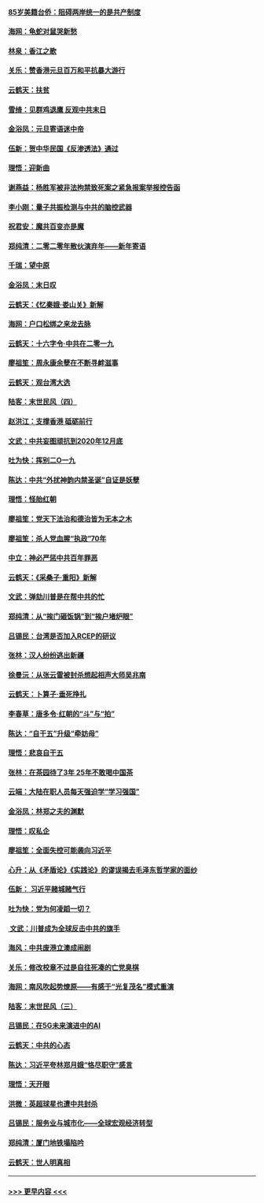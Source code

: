 #### [85岁美籍台侨：阻碍两岸统一的是共产制度](../pages/nsc993/n11765043.md?t=01040455) 
#### [海网：龟蛇对鼠哭新愁](../pages/nsc993/n11764895.md?t=01040455) 
#### [林泉：香江之歌](../pages/nsc993/n11764415.md?t=01040455) 
#### [关乐：赞香港元旦百万和平抗暴大游行](../pages/nsc993/n11764382.md?t=01040455) 
#### [云鹤天：扶贫](../pages/nsc993/n11764245.md?t=01040455) 
#### [雪绮：见群鸡退鹰  反观中共末日](../pages/nsc993/n11762112.md?t=01040455) 
#### [金浴凤：元旦寄语迷中帝](../pages/nsc993/n11761788.md?t=01040455) 
#### [伍新：贺中华民国《反渗透法》通过](../pages/nsc993/n11761994.md?t=01040455) 
#### [理悟：迎新曲](../pages/nsc993/n11761152.md?t=01040455) 
#### [谢燕益：杨胜军被非法拘禁致死案之紧急报案举报控告函](../pages/nsc993/n11756134.md?t=01040455) 
#### [李小刚：量子共振检测与中共的脑控武器](../pages/nsc993/n11754518.md?t=01040455) 
#### [祝君安：魔共百变亦是魔](../pages/nsc993/n11754469.md?t=01040455) 
#### [郑纯清：二零二零年散伙演弃年——新年寄语](../pages/nsc993/n11754195.md?t=01040455) 
#### [千瑞：望中原](../pages/nsc993/n11754159.md?t=01040455) 
#### [金浴凤：末日叹](../pages/nsc993/n11752359.md?t=01040455) 
#### [云鹤天：《忆秦娥‧娄山关》新解](../pages/nsc993/n11752348.md?t=01040455) 
#### [海网：户口松绑之来龙去脉](../pages/nsc993/n11752328.md?t=01040455) 
#### [云鹤天：十六字令‧中共在二零一九](../pages/nsc993/n11752305.md?t=01040455) 
#### [廖祖笙：周永康余孽在不断寻衅滋事](../pages/nsc993/n11751013.md?t=01040455) 
#### [云鹤天：观台湾大选](../pages/nsc993/n11751007.md?t=01040455) 
#### [陆客：末世民风（四）](../pages/nsc993/n11749203.md?t=01040455) 
#### [赵洪江：支撑香港 砥砺前行](../pages/nsc993/n11748482.md?t=01040455) 
#### [文武：中共妄图顽抗到2020年12月底](../pages/nsc993/n11748446.md?t=01040455) 
#### [吐为快：挥别二O一九](../pages/nsc993/n11748411.md?t=01040455) 
#### [陈达：中共“外扰神韵内禁圣诞”自证是妖孽](../pages/nsc993/n11748226.md?t=01040455) 
#### [理悟：怪胎红朝](../pages/nsc993/n11748206.md?t=01040455) 
#### [廖祖笙：党天下法治和德治皆为无本之木](../pages/nsc993/n11748135.md?t=01040455) 
#### [廖祖笙：杀人党血腥“执政”70年](../pages/nsc993/n11745144.md?t=01040455) 
#### [中立：神必严惩中共百年罪恶](../pages/nsc993/n11744970.md?t=01040455) 
#### [云鹤天：《采桑子‧重阳》新解](../pages/nsc993/n11744948.md?t=01040455) 
#### [文武：弹劾川普是在帮中共的忙](../pages/nsc993/n11744758.md?t=01040455) 
#### [郑纯清：从“挨门砸饭锅”到“挨户堵炉眼”](../pages/nsc993/n11744745.md?t=01040455) 
#### [吕锡民：台湾是否加入RCEP的研议](../pages/nsc993/n11744701.md?t=01040455) 
#### [张林：汉人纷纷逃出新疆](../pages/nsc993/n11743530.md?t=01040455) 
#### [徐曼沅：从张云雷被封杀想起相声大师吴兆南](../pages/nsc993/n11741816.md?t=01040455) 
#### [云鹤天：卜算子‧垂死挣扎](../pages/nsc993/n11739956.md?t=01040455) 
#### [李春草：唐多令‧红朝的“斗”与“拍”](../pages/nsc993/n11739830.md?t=01040455) 
#### [陈达：“自干五”升级“牵妨母”](../pages/nsc993/n11739724.md?t=01040455) 
#### [理悟：悲哀自干五](../pages/nsc993/n11739547.md?t=01040455) 
#### [张林：在茶园待了3年 25年不敢喝中国茶](../pages/nsc993/n11739240.md?t=01040455) 
#### [云端：大陆在职人员每天强迫学“学习强国”](../pages/nsc993/n11738735.md?t=01040455) 
#### [金浴凤：林郑之夫的渊默](../pages/nsc993/n11737735.md?t=01040455) 
#### [理悟：叹私企](../pages/nsc993/n11737715.md?t=01040455) 
#### [廖祖笙：全面失控可能袭向习近平](../pages/nsc993/n11737704.md?t=01040455) 
#### [心升：从《矛盾论》《实践论》的谬误揭去毛泽东哲学家的面纱](../pages/nsc993/n11736962.md?t=01040455) 
#### [伍新： 习近平赌城赌气行](../pages/nsc993/n11736929.md?t=01040455) 
#### [吐为快：党为何凌蹈一切？](../pages/nsc993/n11736915.md?t=01040455) 
#### [ 文武：川普成为全球反击中共的旗手](../pages/nsc993/n11736882.md?t=01040455) 
#### [海风：中共废港立澳成闹剧](../pages/nsc993/n11735857.md?t=01040455) 
#### [关乐：修改校章不过是自往死凑的亡党臭棋](../pages/nsc993/n11735097.md?t=01040455) 
#### [海网：南风吹起势燎原——有感于“光复茂名”模式重演](../pages/nsc993/n11732308.md?t=01040455) 
#### [陆客：末世民风（三）](../pages/nsc993/n11732211.md?t=01040455) 
#### [吕锡民：在5G未来演进中的AI](../pages/nsc993/n11730010.md?t=01040455) 
#### [云鹤天：中共的心态](../pages/nsc993/n11729906.md?t=01040455) 
#### [陈达：习近平夸林郑月娥“恪尽职守”感言](../pages/nsc993/n11729881.md?t=01040455) 
#### [理悟：天开眼](../pages/nsc993/n11729699.md?t=01040455) 
#### [洪微：英超球星也遭中共封杀](../pages/nsc993/n11727243.md?t=01040455) 
#### [吕锡民：服务业与城市化——全球宏观经济转型](../pages/nsc993/n11725845.md?t=01040455) 
#### [郑纯清：厦门地铁塌陷吟](../pages/nsc993/n11725813.md?t=01040455) 
#### [云鹤天：世人明真相](../pages/nsc993/n11725621.md?t=01040455) 

----
#### [ >>> 更早内容 <<< ](../indexes/nsc993-earlier.md)
